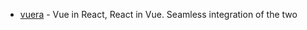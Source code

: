 - [vuera](https://github.com/akxcv/vuera) - Vue in React, React in Vue. Seamless integration of the two
